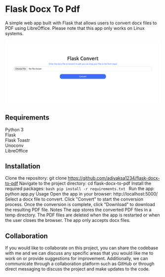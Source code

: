 # Flask Docx To Pdf
A simple web app built with Flask that allows users to convert docx files to PDF using LibreOffice. Please note that this app only works on Linux systems.

![Image Description](./image/ss1.png)

## Requirements
Python 3
\
Flask
\
Flask Toastr
\
Unoconv
\
LibreOffice
## Installation
Clone the repository: git clone https://github.com/adiyaksa1234/flask-docx-to-pdf
Navigate to the project directory: cd flask-docx-to-pdf
Install the required packages: ```bash
pip install -r requirements.txt ```
Run the app: python app.py
Usage
Open the app in your browser: http://localhost:5000/
Select a docx file to convert.
Click "Convert" to start the conversion process.
Once the conversion is complete, click "Download" to download the resulting PDF file.
Notes
The app stores the converted PDF files in a temp directory.
The PDF files are deleted when the app is restarted or when the user closes the browser.
The app only accepts docx files.
## Collaboration
If you would like to collaborate on this project, you can share the codebase with me and we can discuss any specific areas that you would like me to work on or provide suggestions for improvement. Additionally, we can communicate through a collaboration platform such as GitHub or through direct messaging to discuss the project and make updates to the code.
